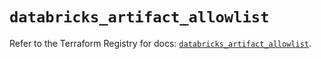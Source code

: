 # `databricks_artifact_allowlist`

Refer to the Terraform Registry for docs: [`databricks_artifact_allowlist`](https://registry.terraform.io/providers/databricks/databricks/1.50.0/docs/resources/artifact_allowlist).
